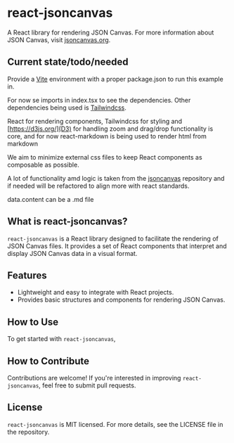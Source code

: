 
# react-jsoncanvas

A React library for rendering JSON Canvas. For more information about
JSON Canvas, visit [jsoncanvas.org](https://jsoncanvas.org).

## Current state/todo/needed
Provide a [Vite](https://vitejs.dev/) environment with a proper package.json to run this example in.

For now se imports in index.tsx to see the dependencies. Other dependencies being used is [Tailwindcss](https://tailwindcss.com/).

React for rendering components, Tailwindcss for styling and [https://d3js.org/](D3) for handling zoom and drag/drop functionality is core, and for now react-markdown is being used to render html from markdown

We aim to minimize external css files to keep React components as composable as possible.

A lot of functionality amd logic is taken from the [jsoncanvas](https://github.com/obsidianmd/jsoncanvas) repository and if needed will be refactored to align more with react standards.

data.content can be a .md file

## What is react-jsoncanvas?

`react-jsoncanvas` is a React library designed to facilitate the rendering of JSON Canvas files. It provides a set of React components that interpret and display JSON Canvas data in a visual format.

## Features

- Lightweight and easy to integrate with React projects.
- Provides basic structures and components for rendering JSON Canvas.

## How to Use

To get started with `react-jsoncanvas`,

## How to Contribute
Contributions are welcome! If you're interested in improving `react-jsoncanvas`, feel free to
submit pull requests.

## License
`react-jsoncanvas` is MIT licensed. For more details, see the LICENSE file in the repository.
